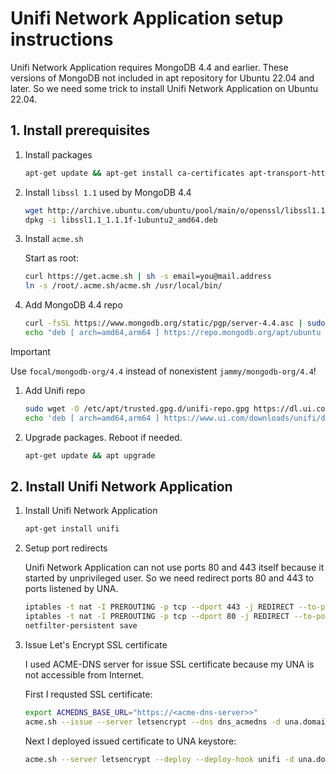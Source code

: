 # Unifi Network Application setup instructions
Unifi Network Application requires MongoDB 4.4 and earlier. These versions of MongoDB not included in apt repository for Ubuntu 22.04 and later. So we need some trick to install Unifi Network Application on Ubuntu 22.04.
## 1. Install prerequisites
1. Install packages
    ```bash
    apt-get update && apt-get install ca-certificates apt-transport-https net-tools jq socat iptables-persistent
    ```
1. Install `libssl 1.1` used by MongoDB 4.4
    ```bash
    wget http://archive.ubuntu.com/ubuntu/pool/main/o/openssl/libssl1.1_1.1.1f-1ubuntu2_amd64.deb
    dpkg -i libssl1.1_1.1.1f-1ubuntu2_amd64.deb
    ```
1. Install `acme.sh`
    
    Start as root:
    ```bash
    curl https://get.acme.sh | sh -s email=you@mail.address
    ln -s /root/.acme.sh/acme.sh /usr/local/bin/
    ```
1. Add MongoDB 4.4 repo
    ```bash
    curl -fsSL https://www.mongodb.org/static/pgp/server-4.4.asc | sudo gpg --dearmour -o /etc/apt/trusted.gpg.d/mongodb-4.4.gpg
    echo "deb [ arch=amd64,arm64 ] https://repo.mongodb.org/apt/ubuntu focal/mongodb-org/4.4 multiverse" | sudo tee /etc/apt/sources.list.d/mongodb-org-4.4.list
    ```
> [!IMPORTANT]
> Use `focal/mongodb-org/4.4` instead of nonexistent `jammy/mongodb-org/4.4`!
1. Add Unifi repo
    ```bash
    sudo wget -O /etc/apt/trusted.gpg.d/unifi-repo.gpg https://dl.ui.com/unifi/unifi-repo.gpg
    echo 'deb [ arch=amd64,arm64 ] https://www.ui.com/downloads/unifi/debian stable ubiquiti' | sudo tee /etc/apt/sources.list.d/100-ubnt-unifi.list
    ```
1. Upgrade packages. Reboot if needed.
    ```bash
    apt-get update && apt upgrade
    ```
## 2. Install Unifi Network Application
1. Install Unifi Network Application
    ```bash
    apt-get install unifi
    ```
1. Setup port redirects

    Unifi Network Application can not use ports 80 and 443 itself because it started by unprivileged user. So we need redirect ports 80 and 443 to ports listened by UNA.
    ```bash
    iptables -t nat -I PREROUTING -p tcp --dport 443 -j REDIRECT --to-ports 8443
    iptables -t nat -I PREROUTING -p tcp --dport 80 -j REDIRECT --to-ports 8080
    netfilter-persistent save
    ```
1. Issue Let's Encrypt SSL certificate
    
    I used ACME-DNS server for issue SSL certificate because my UNA is not accessible from Internet.

    First I requsted SSL certificate:
    ```bash
    export ACMEDNS_BASE_URL="https://<acme-dns-server>>"    
    acme.sh --issue --server letsencrypt --dns dns_acmedns -d una.domain.tld --log    
    ```
    Next I deployed issued certificate to UNA keystore:
    ```bash
    acme.sh --server letsencrypt --deploy --deploy-hook unifi -d una.domain.tld --log
    ```
